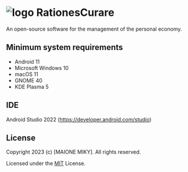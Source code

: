 # <img src="http://www.maionemiky.it/images/RC.png" alt="logo" /> RationesCurare
An open-source software for the management of the personal economy.

## Minimum system requirements
- Android 11
- Microsoft Windows 10
- macOS 11
- GNOME 40
- KDE Plasma 5

## IDE
Android Studio 2022 (https://developer.android.com/studio)

## License
Copyright 2023 (c) [MAIONE MIKY]. All rights reserved.

Licensed under the [MIT](LICENSE.txt) License.
